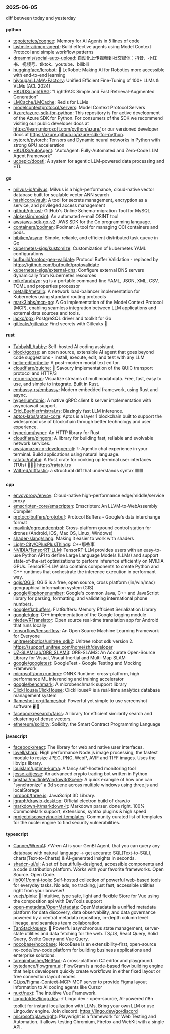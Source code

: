 ### 2025-06-05
diff between today and yesterday

#### python
* [topoteretes/cognee](https://github.com/topoteretes/cognee): Memory for AI Agents in 5 lines of code
* [lastmile-ai/mcp-agent](https://github.com/lastmile-ai/mcp-agent): Build effective agents using Model Context Protocol and simple workflow patterns
* [dreammis/social-auto-upload](https://github.com/dreammis/social-auto-upload): 自动化上传视频到社交媒体：抖音、小红书、视频号、tiktok、youtube、bilibili
* [huggingface/lerobot](https://github.com/huggingface/lerobot): 🤗 LeRobot: Making AI for Robotics more accessible with end-to-end learning
* [hiyouga/LLaMA-Factory](https://github.com/hiyouga/LLaMA-Factory): Unified Efficient Fine-Tuning of 100+ LLMs & VLMs (ACL 2024)
* [HKUDS/LightRAG](https://github.com/HKUDS/LightRAG): "LightRAG: Simple and Fast Retrieval-Augmented Generation"
* [LMCache/LMCache](https://github.com/LMCache/LMCache): Redis for LLMs
* [modelcontextprotocol/servers](https://github.com/modelcontextprotocol/servers): Model Context Protocol Servers
* [Azure/azure-sdk-for-python](https://github.com/Azure/azure-sdk-for-python): This repository is for active development of the Azure SDK for Python. For consumers of the SDK we recommend visiting our public developer docs at https://learn.microsoft.com/python/azure/ or our versioned developer docs at https://azure.github.io/azure-sdk-for-python.
* [pytorch/pytorch](https://github.com/pytorch/pytorch): Tensors and Dynamic neural networks in Python with strong GPU acceleration
* [HKUDS/AutoAgent](https://github.com/HKUDS/AutoAgent): "AutoAgent: Fully-Automated and Zero-Code LLM Agent Framework"
* [ucbepic/docetl](https://github.com/ucbepic/docetl): A system for agentic LLM-powered data processing and ETL

#### go
* [milvus-io/milvus](https://github.com/milvus-io/milvus): Milvus is a high-performance, cloud-native vector database built for scalable vector ANN search
* [hashicorp/vault](https://github.com/hashicorp/vault): A tool for secrets management, encryption as a service, and privileged access management
* [github/gh-ost](https://github.com/github/gh-ost): GitHub's Online Schema-migration Tool for MySQL
* [alpkeskin/mosint](https://github.com/alpkeskin/mosint): An automated e-mail OSINT tool
* [aws/aws-sdk-go-v2](https://github.com/aws/aws-sdk-go-v2): AWS SDK for the Go programming language.
* [containers/podman](https://github.com/containers/podman): Podman: A tool for managing OCI containers and pods.
* [hibiken/asynq](https://github.com/hibiken/asynq): Simple, reliable, and efficient distributed task queue in Go
* [kubernetes-sigs/kustomize](https://github.com/kubernetes-sigs/kustomize): Customization of kubernetes YAML configurations
* [bufbuild/protoc-gen-validate](https://github.com/bufbuild/protoc-gen-validate): Protocol Buffer Validation - replaced by https://github.com/bufbuild/protovalidate
* [kubernetes-sigs/external-dns](https://github.com/kubernetes-sigs/external-dns): Configure external DNS servers dynamically from Kubernetes resources
* [mikefarah/yq](https://github.com/mikefarah/yq): yq is a portable command-line YAML, JSON, XML, CSV, TOML and properties processor
* [metallb/metallb](https://github.com/metallb/metallb): A network load-balancer implementation for Kubernetes using standard routing protocols
* [mark3labs/mcp-go](https://github.com/mark3labs/mcp-go): A Go implementation of the Model Context Protocol (MCP), enabling seamless integration between LLM applications and external data sources and tools.
* [jackc/pgx](https://github.com/jackc/pgx): PostgreSQL driver and toolkit for Go
* [gitleaks/gitleaks](https://github.com/gitleaks/gitleaks): Find secrets with Gitleaks 🔑

#### rust
* [TabbyML/tabby](https://github.com/TabbyML/tabby): Self-hosted AI coding assistant
* [block/goose](https://github.com/block/goose): an open source, extensible AI agent that goes beyond code suggestions - install, execute, edit, and test with any LLM
* [helix-editor/helix](https://github.com/helix-editor/helix): A post-modern modal text editor.
* [cloudflare/quiche](https://github.com/cloudflare/quiche): 🥧 Savoury implementation of the QUIC transport protocol and HTTP/3
* [rerun-io/rerun](https://github.com/rerun-io/rerun): Visualize streams of multimodal data. Free, fast, easy to use, and simple to integrate. Built in Rust.
* [embassy-rs/embassy](https://github.com/embassy-rs/embassy): Modern embedded framework, using Rust and async.
* [hyperium/tonic](https://github.com/hyperium/tonic): A native gRPC client & server implementation with async/await support.
* [EricLBuehler/mistral.rs](https://github.com/EricLBuehler/mistral.rs): Blazingly fast LLM inference.
* [aptos-labs/aptos-core](https://github.com/aptos-labs/aptos-core): Aptos is a layer 1 blockchain built to support the widespread use of blockchain through better technology and user experience.
* [hyperium/hyper](https://github.com/hyperium/hyper): An HTTP library for Rust
* [cloudflare/pingora](https://github.com/cloudflare/pingora): A library for building fast, reliable and evolvable network services.
* [aws/amazon-q-developer-cli](https://github.com/aws/amazon-q-developer-cli): ✨ Agentic chat experience in your terminal. Build applications using natural language.
* [ratatui/ratatui](https://github.com/ratatui/ratatui): A Rust crate for cooking up terminal user interfaces (TUIs) 👨‍🍳🐀 https://ratatui.rs
* [Wilfred/difftastic](https://github.com/Wilfred/difftastic): a structural diff that understands syntax 🟥🟩

#### cpp
* [envoyproxy/envoy](https://github.com/envoyproxy/envoy): Cloud-native high-performance edge/middle/service proxy
* [emscripten-core/emscripten](https://github.com/emscripten-core/emscripten): Emscripten: An LLVM-to-WebAssembly Compiler
* [protocolbuffers/protobuf](https://github.com/protocolbuffers/protobuf): Protocol Buffers - Google's data interchange format
* [mavlink/qgroundcontrol](https://github.com/mavlink/qgroundcontrol): Cross-platform ground control station for drones (Android, iOS, Mac OS, Linux, Windows)
* [shader-slang/slang](https://github.com/shader-slang/slang): Making it easier to work with shaders
* [Light-City/CPlusPlusThings](https://github.com/Light-City/CPlusPlusThings): C++那些事
* [NVIDIA/TensorRT-LLM](https://github.com/NVIDIA/TensorRT-LLM): TensorRT-LLM provides users with an easy-to-use Python API to define Large Language Models (LLMs) and support state-of-the-art optimizations to perform inference efficiently on NVIDIA GPUs. TensorRT-LLM also contains components to create Python and C++ runtimes that orchestrate the inference execution in performant way.
* [qgis/QGIS](https://github.com/qgis/QGIS): QGIS is a free, open source, cross platform (lin/win/mac) geographical information system (GIS)
* [google/libphonenumber](https://github.com/google/libphonenumber): Google's common Java, C++ and JavaScript library for parsing, formatting, and validating international phone numbers.
* [google/flatbuffers](https://github.com/google/flatbuffers): FlatBuffers: Memory Efficient Serialization Library
* [google/glog](https://github.com/google/glog): C++ implementation of the Google logging module
* [niedev/RTranslator](https://github.com/niedev/RTranslator): Open source real-time translation app for Android that runs locally
* [tensorflow/tensorflow](https://github.com/tensorflow/tensorflow): An Open Source Machine Learning Framework for Everyone
* [unitreerobotics/unitree_sdk2](https://github.com/unitreerobotics/unitree_sdk2): Unitree robot sdk version 2. https://support.unitree.com/home/zh/developer
* [UZ-SLAMLab/ORB_SLAM3](https://github.com/UZ-SLAMLab/ORB_SLAM3): ORB-SLAM3: An Accurate Open-Source Library for Visual, Visual-Inertial and Multi-Map SLAM
* [google/googletest](https://github.com/google/googletest): GoogleTest - Google Testing and Mocking Framework
* [microsoft/onnxruntime](https://github.com/microsoft/onnxruntime): ONNX Runtime: cross-platform, high performance ML inferencing and training accelerator
* [google/benchmark](https://github.com/google/benchmark): A microbenchmark support library
* [ClickHouse/ClickHouse](https://github.com/ClickHouse/ClickHouse): ClickHouse® is a real-time analytics database management system
* [flameshot-org/flameshot](https://github.com/flameshot-org/flameshot): Powerful yet simple to use screenshot software 🖥️ 📸
* [facebookresearch/faiss](https://github.com/facebookresearch/faiss): A library for efficient similarity search and clustering of dense vectors.
* [ethereum/solidity](https://github.com/ethereum/solidity): Solidity, the Smart Contract Programming Language

#### javascript
* [facebook/react](https://github.com/facebook/react): The library for web and native user interfaces.
* [lovell/sharp](https://github.com/lovell/sharp): High performance Node.js image processing, the fastest module to resize JPEG, PNG, WebP, AVIF and TIFF images. Uses the libvips library.
* [louislam/uptime-kuma](https://github.com/louislam/uptime-kuma): A fancy self-hosted monitoring tool
* [jesse-ai/jesse](https://github.com/jesse-ai/jesse): An advanced crypto trading bot written in Python
* [bgstaal/multipleWindow3dScene](https://github.com/bgstaal/multipleWindow3dScene): A quick example of how one can "synchronize" a 3d scene across multiple windows using three.js and localStorage
* [mrdoob/three.js](https://github.com/mrdoob/three.js): JavaScript 3D Library.
* [jgraph/drawio-desktop](https://github.com/jgraph/drawio-desktop): Official electron build of draw.io
* [markdown-it/markdown-it](https://github.com/markdown-it/markdown-it): Markdown parser, done right. 100% CommonMark support, extensions, syntax plugins & high speed
* [projectdiscovery/nuclei-templates](https://github.com/projectdiscovery/nuclei-templates): Community curated list of templates for the nuclei engine to find security vulnerabilities.

#### typescript
* [Canner/WrenAI](https://github.com/Canner/WrenAI): ⚡️Wren AI is your GenBI Agent, that you can query any database with natural language → get accurate SQL(Text-to-SQL), charts(Text-to-Charts) & AI-generated insights in seconds.
* [shadcn-ui/ui](https://github.com/shadcn-ui/ui): A set of beautifully-designed, accessible components and a code distribution platform. Works with your favorite frameworks. Open Source. Open Code.
* [iib0011/omni-tools](https://github.com/iib0011/omni-tools): Self-hosted collection of powerful web-based tools for everyday tasks. No ads, no tracking, just fast, accessible utilities right from your browser!
* [vuejs/pinia](https://github.com/vuejs/pinia): 🍍 Intuitive, type safe, light and flexible Store for Vue using the composition api with DevTools support
* [open-metadata/OpenMetadata](https://github.com/open-metadata/OpenMetadata): OpenMetadata is a unified metadata platform for data discovery, data observability, and data governance powered by a central metadata repository, in-depth column level lineage, and seamless team collaboration.
* [TanStack/query](https://github.com/TanStack/query): 🤖 Powerful asynchronous state management, server-state utilities and data fetching for the web. TS/JS, React Query, Solid Query, Svelte Query and Vue Query.
* [nocobase/nocobase](https://github.com/nocobase/nocobase): NocoBase is an extensibility-first, open-source no-code/low-code platform for building business applications and enterprise solutions.
* [tareqimbasher/NetPad](https://github.com/tareqimbasher/NetPad): A cross-platform C# editor and playground.
* [bytedance/flowgram.ai](https://github.com/bytedance/flowgram.ai): FlowGram is a node-based flow building engine that helps developers quickly create workflows in either fixed layout or free connection layout modes
* [GLips/Figma-Context-MCP](https://github.com/GLips/Figma-Context-MCP): MCP server to provide Figma layout information to AI coding agents like Cursor
* [nuxt/nuxt](https://github.com/nuxt/nuxt): The Intuitive Vue Framework.
* [lingodotdev/lingo.dev](https://github.com/lingodotdev/lingo.dev): ⚡ Lingo.dev - open-source, AI-powered i18n toolkit for instant localization with LLMs. Bring your own LLM or use Lingo.dev engine. Join discord: https://lingo.dev/go/discord
* [microsoft/playwright](https://github.com/microsoft/playwright): Playwright is a framework for Web Testing and Automation. It allows testing Chromium, Firefox and WebKit with a single API.
